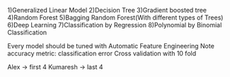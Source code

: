 1)Generalized Linear Model
2)Decision Tree
3)Gradient boosted tree
4)Random Forest
5)Bagging Random Forest(With different types of Trees)
6)Deep Learning
7)Classification by Regression
8)Polynomial by Binomial Classification



Every model should be tuned with Automatic Feature Engineering
Note accuracy metric: classification error
Cross validation with 10 fold



Alex -> first 4 
Kumaresh -> last 4